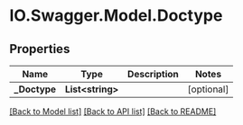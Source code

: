 # IO.Swagger.Model.Doctype
## Properties

Name | Type | Description | Notes
------------ | ------------- | ------------- | -------------
**_Doctype** | **List&lt;string&gt;** |  | [optional] 

[[Back to Model list]](../README.md#documentation-for-models) [[Back to API list]](../README.md#documentation-for-api-endpoints) [[Back to README]](../README.md)

